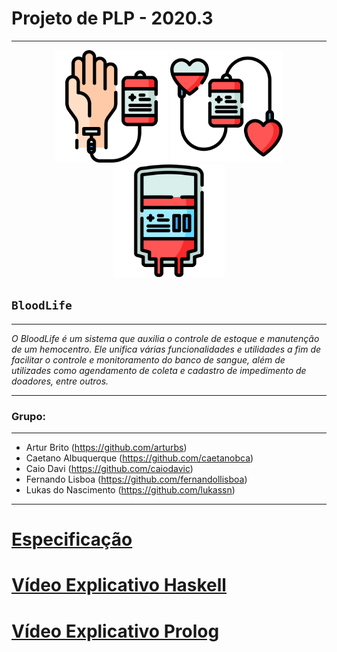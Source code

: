 # **Projeto de PLP - 2020.3**
---
<p  align="center">
     <img  src="./img/038-transfusion.svg"  heigth="80"  width="180"/>
     <img  src="./img/005-blood-donation.svg"  heigth="80"  width="180"/>
     <img  src="./img/036-blood-bag.svg"  heigth="80"  width="180"/>
<p/>

## **`BloodLife`**
---
*O BloodLife é um sistema que auxilia o controle de estoque e manutenção de um hemocentro. Ele unifica várias funcionalidades e utilidades a fim de facilitar o controle e monitoramento do banco de sangue, além de utilizades como agendamento de coleta e cadastro de impedimento de doadores, entre outros.*

---
### Grupo:
---
* Artur Brito (https://github.com/arturbs)
* Caetano Albuquerque (https://github.com/caetanobca)
* Caio Davi (https://github.com/caiodavic)
* Fernando Lisboa (https://github.com/fernandollisboa)
* Lukas do Nascimento (https://github.com/lukassn)

---
# [Especificação](https://docs.google.com/document/d/1JNRNlHbjwj-HJhO-UjUqoyT4cKTxpHdYI1Cs2WvYIXQ/edit?usp=sharing)
# [Vídeo Explicativo Haskell](https://youtu.be/hwUGltLfQto)
# [Vídeo Explicativo Prolog](youtube.com)

